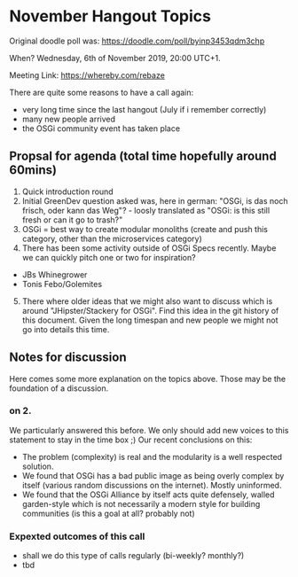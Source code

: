 # November Hangout Topics

Original doodle poll was: https://doodle.com/poll/byinp3453qdm3chp

When? Wednesday, 6th of November 2019, 20:00 UTC+1.

Meeting Link: https://whereby.com/rebaze

There are quite some reasons to have a call again:
- very long time since the last hangout (July if i remember correctly)
- many new people arrived
- the OSGi community event has taken place

## Propsal for agenda (total time hopefully around 60mins)
1. Quick introduction round
2. Initial GreenDev question asked was, here in german: "OSGi, is das noch frisch, oder kann das Weg"? - loosly translated as "OSGi: is this still fresh or can it go to trash?"
3. OSGi = best way to create modular monoliths (create and push this category, other than the microservices category)
4. There has been some activity outside of OSGi Specs recently. Maybe we can quickly pitch one or two for inspiration?
- JBs Whinegrower
- Tonis Febo/Golemites
5. There where older ideas that we might also want to discuss which is around "JHipster/Stackery for OSGi". Find this idea in the git history of this document. Given the long timespan and new people we might not go into details this time.

##  Notes for discussion

Here comes some more explanation on the topics above. Those may be the foundation of a discussion.

### on 2.
We particularly answered this before. We only should add new voices to this statement to stay in the time box ;)
Our recent conclusions on this:
- The problem (complexity) is real and the modularity is a well respected solution.
- We found that OSGi has a bad public image as being overly complex by itself (various random discussions on the internet). Mostly uninformed.
- We found that the OSGi Alliance by itself acts quite defensely, walled garden-style which is not necessarily a modern style for building communities (is this a goal at all? probably not)

### Expexted outcomes of this call

- shall we do this type of calls regularly (bi-weekly? monthly?)
- tbd
